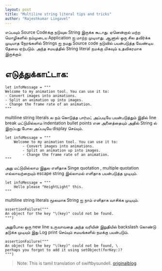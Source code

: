 ```yaml
---
layout: post
title: "Multiline string literal tips and tricks"
author: "Rajeshkumar Lingavel"
---
```



எப்பவும் Source  Codeக்கு நடுவுல String இருக்க கூடாது. ஏனென்றால் மற்ற மொழிகளில் நம்முடைய Application ஐ மாற்ற முடியாது. ஆனால் ஒரு சில தவிர்க்க முடியாத நேரங்களில்  Strings ஐ  நமது Source code நடுவில் பயன்படுத்த வேண்டிய தேவை ஏற்படும். அந்த சமயத்தில் String literal நமக்கு மிகவும் உதவிகரமாக இருக்கும்


# எடுத்துக்காட்டாக:
```
let infoMessage = """
Welcome to my animation tool. You can use it to:
- Convert images into animations.
- Split an animation up into images.
- Change the frame rate of an animation.
"""
```

multiline string literals ல நம் கொடுத்த பார்மட் அப்படியே பயன்படுத்தும் இதில் line break மட்டுமில்லாம indentation bullet points என அனைத்தையும் அதில் String ல் இருப்பது  போல அப்படியே display செய்யும்.
```
let infoMessage = """
    Welcome to my animation tool. You can use it to:
        - Convert images into animations.
        - Split an animation up into images.
        - Change the frame rate of an animation.
"""
```

அது மட்டுமில்லாம இதுல எளிதாக Singe quotation , multiple quotation எல்லாவற்றையும் escape string  இல்லாமல் எளிதாக பயன்படுத்த முடியும்.

```
let infoMessage = """
    Hello please "HeightLight" this.
"""
```

multiline string literals மூலமாக String ஐ நாம் எளிதாக வாசிக்க முடியும்.

```
assertionFailure("""
An object for the key "\(key)" could not be found.
""")
```

அதுபோல ஒரு new line உருவாவதை அந்த வரியின் இறுதியில் backslash கொண்டு தடுக்க முடியும் இது Log print செய்யும் சமயங்களில் நமக்கு பயன்படும்.

```
assertionFailure("""
An object for the key "\(key)" could not be found, \
perhaps you forgot to add it using setObject(forKey:)?
""")
```


> Note: This is tamil translation of swiftbysundell. [originalblog](https://www.swiftbysundell.com/tips/multiline-string-literal-tips-and-tricks/)
 
